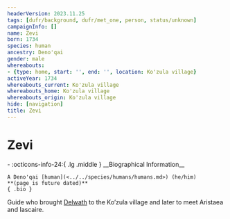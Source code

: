 ```yaml
---
headerVersion: 2023.11.25
tags: [dufr/background, dufr/met_one, person, status/unknown]
campaignInfo: []
name: Zevi
born: 1734
species: human
ancestry: Deno'qai
gender: male
whereabouts:
- {type: home, start: '', end: '', location: Ko'zula village}
activeYear: 1734
whereabouts_current: Ko'zula village
whereabouts_home: Ko'zula village
whereabouts_origin: Ko'zula village
hide: [navigation]
title: Zevi
---
```

# Zevi
<div class="grid cards ext-narrow-margin ext-one-column" markdown>
- :octicons-info-24:{ .lg .middle } __Biographical Information__

    A Deno'qai [human](<../../species/humans/humans.md>) (he/him)  
    **(page is future dated)**  
    { .bio }

</div>


Guide who brought [Delwath](<../pcs/dunmar-fellowship/delwath.md>) to the Ko’zula village and later to meet Aristaea and Iascaire.